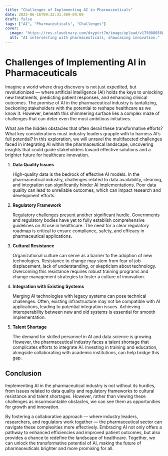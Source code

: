 ```yaml
---
title: "Challenges of Implementing AI in Pharmaceuticals"
date: 2025-06-16T09:32:31.489-04:00
draft: false
tags: ["AI", "Pharmaceuticals", "Challenges"]
cover:
  image: "https://res.cloudinary.com/dxyptrt7m/image/upload/v1750080588/yhumyo0tx1nqd55gbsya.jpg"
  alt: "AI intersecting with pharmaceuticals, showcasing innovation."
---
```


# Challenges of Implementing AI in Pharmaceuticals

Imagine a world where drug discovery is not just expedited, but revolutionized — where artificial intelligence (AI) holds the keys to unlocking new treatments, predicting patient responses, and enhancing clinical outcomes. The promise of AI in the pharmaceutical industry is tantalizing, beckoning stakeholders with the potential to reshape healthcare as we know it. However, beneath this shimmering surface lies a complex maze of challenges that can deter even the most ambitious initiatives.

What are the hidden obstacles that often derail these transformative efforts? What key considerations must industry leaders grapple with to harness AI’s full potential? In this exploration, we will unravel the multifaceted challenges faced in integrating AI within the pharmaceutical landscape, uncovering insights that could guide stakeholders toward effective solutions and a brighter future for healthcare innovation.

1. **Data Quality Issues**

   High-quality data is the bedrock of effective AI models. In the pharmaceutical industry, challenges related to data availability, cleaning, and integration can significantly hinder AI implementations. Poor data quality can lead to unreliable outcomes, which can impact research and development efforts.

2. **Regulatory Framework**

   Regulatory challenges present another significant hurdle. Governments and regulatory bodies have yet to fully establish comprehensive guidelines on AI use in healthcare. The need for a clear regulatory roadmap is critical to ensure compliance, safety, and efficacy in pharmaceutical applications.

3. **Cultural Resistance**

   Organizational culture can serve as a barrier to the adoption of new technologies. Resistance to change may stem from fear of job displacement, lack of understanding, or skepticism about technology. Overcoming this resistance requires robust training programs and change management strategies to foster a culture of innovation.

4. **Integration with Existing Systems**

   Merging AI technologies with legacy systems can pose technical challenges. Often, existing infrastructure may not be compatible with AI applications, leading to potential integration issues. Achieving interoperability between new and old systems is essential for smooth implementation.

5. **Talent Shortage**

   The demand for skilled personnel in AI and data science is growing. However, the pharmaceutical industry faces a talent shortage that complicates efforts to integrate AI. Investing in training and education, alongside collaborating with academic institutions, can help bridge this gap.

## Conclusion

Implementing AI in the pharmaceutical industry is not without its hurdles, from issues related to data quality and regulatory frameworks to cultural resistance and talent shortages. However, rather than viewing these challenges as insurmountable obstacles, we can see them as opportunities for growth and innovation.

By fostering a collaborative approach — where industry leaders, researchers, and regulators work together — the pharmaceutical sector can navigate these complexities more effectively. Embracing AI not only offers a pathway to enhanced efficiencies and improved patient outcomes, but also provides a chance to redefine the landscape of healthcare. Together, we can unlock the transformative potential of AI, making the future of pharmaceuticals brighter and more promising for all.
